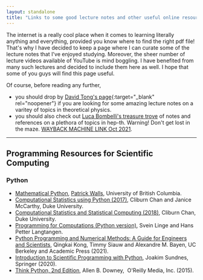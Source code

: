 ```yaml
---
layout: standalone
title: "Links to some good lecture notes and other useful online resources"
---
```


The internet is a really cool place when it comes to learning literally anything and everything, provided you know where to find the right pdf file! That's why I have decided to keep a page where I can curate some of the lecture notes that I've enjoyed studying. Moreover, the sheer number of lecture videos available of YouTube is mind boggling. I have benefited from many such lectures and decided to include them here as well. I hope that some of you guys will find this page useful.

Of course, before reading any further,

- you should drop by [David Tong's page](http://www.damtp.cam.ac.uk/user/tong/teaching.html){:target="_blank" rel="noopener"} if you are looking for some amazing lecture notes on a varitey of topics in theoretical physics.
- you should also check out [Luca Bombelli's treasure trove](https://www.phy.olemiss.edu/~luca/Topics/list.html) of notes and references on a plethora of topics in hep-th. Warning! Don't get lost in the maze. [WAYBACK MACHINE LINK Oct 2021](https://web.archive.org/web/20211019193405/https://www.phy.olemiss.edu/~luca/Topics/list.html).

---

## Programming Resources for Scientific Computing

### Python

- [Mathematical Python](https://personal.math.ubc.ca/~pwalls/math-python/), [Patrick Walls](http://www.math.ubc.ca/~pwalls/), University of British Columbia.
- [Computational Statistics using Python (2017)](https://people.duke.edu/~ccc14/sta-663-2017/), Cliburn Chan and Janice McCarthy, Duke University.
- [Computational Statistics and Statistical Computing (2018)](https://people.duke.edu/~ccc14/sta-663-2018/index.html), Cliburn Chan, Duke University.
- [Programming for Computations (Python version)](http://hplgit.github.io/prog4comp/doc/pub/p4c-sphinx-Python/#index%29), Svein Linge and Hans Petter Langtangen.
- [Python Programming and Numerical Methods: A Guide for Engineers and Scientists]((https://pythonnumericalmethods.berkeley.edu/notebooks/Index.html%29)), Qingkai Kong, Timmy Siauw and Alexandre M. Bayen, UC Berkeley and Academic Press (2021).
- [Introduction to Scientific Programming with Python](https://www.springer.com/gp/book/9783030503550%29), Joakim Sundnes, Springer (2020).
- [Think Python, 2nd Edition](https://greenteapress.com/wp/think-python-2e/%29), Allen B. Downey,  O'Reilly Media, Inc. (2015).
